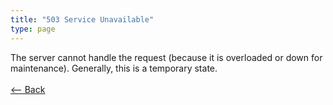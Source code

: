 ```yaml
---
title: "503 Service Unavailable"
type: page
---
```

The server cannot handle the request (because it is overloaded or down for maintenance). Generally, this is a temporary state.<br /><br />[<-- Back](../../)